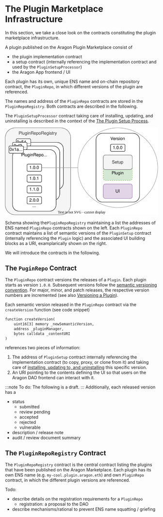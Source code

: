 # The Plugin Marketplace Infrastructure

In this section, we take a close look on the contracts constituting the plugin marketplace infrastructure.

A plugin published on the Aragon Plugin Marketplace consist of

- the plugin implementation contract
- a setup contract (internally referencing the implementation contract and used by the `PluginSetupProcessor`)
- the Aragon App frontend / UI

Each plugin has its own, unique ENS name and on-chain repository contract, the `PluginRepo`, in which different versions of the plugin are referenced.

The names and address of the `PluginRepo` contracts are stored in the `PluginRepoRegistry`. Both contracts are described in the following.

The `PluginSetupProcessor` contract taking care of installing, updating, and uninstalling is described in the context of the [The Plugin Setup Process](The%20Plugin%20Setup%20Process%205840be4e7b6a497f8d088fa8d40ad83d.md).

![Schema showing the`PluginRepoRegistry` maintaining a list the addresses of ENS named `PluginRepo` contracts shown on the left. Each `PluginRepo` contract maintains a list of semantic versions of the `PluginSetup` contract (internally referencing the `Plugin` logic) and the associated UI building blocks as a URI, examplarically shown on the right.](plugin-repo-overview.drawio.svg)

Schema showing the`PluginRepoRegistry` maintaining a list the addresses of ENS named `PluginRepo` contracts shown on the left. Each `PluginRepo` contract maintains a list of semantic versions of the `PluginSetup` contract (internally referencing the `Plugin` logic) and the associated UI building blocks as a URI, examplarically shown on the right.

We will introduce the contracts in the following.

## The `PuginRepo` Contract

The `PluginRepo` contract versions the releases of a `Plugin`. Each plugin starts as version `1.0.0`. Subsequent versions follow the [semantic versioning convention](https://semver.org/). For major, minor, and patch releases, the respective version numbers are incremented (see also [Versioning a Plugin](https://www.notion.so/MOVED-TO-BUILDERS-PORTAL-Versioning-a-Plugin-e1d9ca578ef34378b0cda433533a600b)).

Each semantic version released in the `PluginRepo` contract via the `createVersion` function (see code snippet)

```solidity
function createVersion(
    uint16[3] memory _newSemanticVersion,
    address _pluginManager,
    bytes calldata _contentURI
)
```

references two pieces of information:

1. The address of `PluginSetup` contract internally referencing the implementation contract (to copy, proxy, or clone from it) and taking care of [installing, updating to, and uninstalling](The%20Plugin%20Setup%20Process%205840be4e7b6a497f8d088fa8d40ad83d.md) this specific version.
2. An URI pointing to the contents defining the UI so that users on the Aragon DAO frontend can interact with it.

:::note
To do: The following is a draft.
:::
Additionally, each released version has a

- status
  - submitted
  - review pending
  - accepted
  - rejected
  - vulnerable
- description / release note
- audit / review document summary

## The `PluginRepoRegistry` Contract

The `PluginRepoRegistry` contract is the central contract listing the plugins that have been published on the Aragon Marketplace. Each plugin has its own ENS name (e.g. `my-cool.plugin.aragon.eth`) and own `PluginRepo` contract, in which the different plugin versions are referenced.

Todo:

- describe details on the registration requirements for a `PluginRepo`
  - registration: a proposal to the DAO
- describe mechanisms/rational to prevent ENS name squatting / griefing
